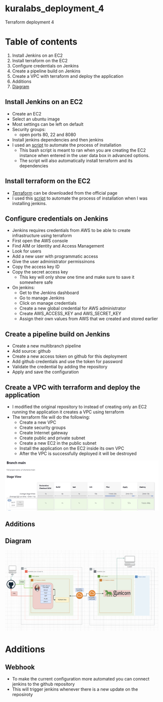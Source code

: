 # kuralabs_deployment_4
Terraform deployment 4

# Table of contents


1. Install Jenkins on an EC2
2. Install terraform on the EC2
3. Configure credentials on Jenkins
4. Create a pipeline build on Jenkins
5. Create a VPC with terraform and deploy the application
6. Additions
7. [Diagram](https://github.com/Antoniorios17/kuralabs_deployment_4/blob/main/images/Diagram-deployment-4.PNG)


## Install Jenkins on an EC2
* Create an EC2 
* Select an ubuntu image
* Most settings can be left on default
* Security groups:
  * open ports 80, 22 and 8080
* Install jenkins dependencies and then jenkins
* I used an [script](https://github.com/Antoniorios17/kuralabs_deployment_4/blob/main/jenkins-terraform.sh) to automate the process of installation
  * This bash script is meant to ran when you are creating the EC2 instance when entered in the user data box in advanced options.
  * The script will also automatically install terraform and its dependencies


## Install terraform on the EC2
* [Terraform](https://www.terraform.io/downloads) can be downloaded from the official page
* I used this [script](https://github.com/Antoniorios17/kuralabs_deployment_4/blob/main/jenkins-terraform.sh) to automate the process of installation when I was installing jenkins.


## Configure credentials on Jenkins
* Jenkins requires credentials from AWS to be able to create infrastructure using terraform
* First open the AWS console
* Find AIM or Identity and Access Management
* Look for users
* Add a new user with programmatic access
* Give the user administrator permissinons
* Copy the access key ID
* Copy the secret access key
  * This key will only show one time and make sure to save it somewhere safe
* On jenkins:
  * Get to the Jenkins dashboard
  * Go to manage Jenkins
  * Click on manage credentials
  * Create a new global credential for AWS administrator
  * Create AWS_ACCESS_KEY and AWS_SECRET_KEY
  * Assign their own values from AWS that we created and stored earlier

## Create a pipeline build on Jenkins
* Create a new multibranch pipeline
* Add source: github
* Create a new access token on github for this deployment
* Add github credentials and use the token for password
* Validate the credential by adding the repository
* Apply and save the configuration

## Create a VPC with terraform and deploy the application
* I modified the original repository to instead of creating only an EC2 running the application it creates a VPC using terraform
* The terraform file will do the following:
  * Create a new VPC
  * Create security groups
  * Create Internet gateway
  * Create public and private subnet
  * Create a new EC2 in the public subnet
  * Install the application on the EC2 inside its own VPC
  * After the VPC is successfully deployed it will be destroyed

![pipeline](https://github.com/Antoniorios17/kuralabs_deployment_4/blob/main/images/pipeline.PNG)


## Additions
## Diagram
![diagram](https://github.com/Antoniorios17/kuralabs_deployment_4/blob/main/images/Diagram-deployment-4.PNG)

# Additions
## Webhook
* To make the current configuration more automated you can connect jenkins to the github repository
* This will trigger jenkins whenever there is a new update on the reposiroty
